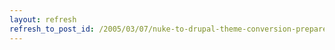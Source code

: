 ```yaml
---
layout: refresh
refresh_to_post_id: /2005/03/07/nuke-to-drupal-theme-conversion-prepare-html
---
```

